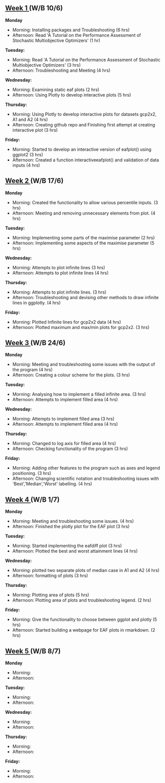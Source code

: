 ## <ins>  Week 1 </ins> (W/B 10/6)

**Monday**
   - Morning: Installing packages and Troubleshooting (6 hrs)
   - Afternoon: Read 'A Tutorial on the Performance Assessment of Stochastic Multiobjective Optimizers' (1 hr)
     
 **Tuesday:**
   - Morning: Read 'A Tutorial on the Performance Assessment of Stochastic Multiobjective Optimizers' (3 hrs)
   - Afternoon: Troubleshooting and Meeting (4 hrs)
     
 **Wednesday:**
   - Morning: Examining static eaf plots (2 hrs)
   - Afternoon: Using Plotly to develop interactive plots (5 hrs)
     
 **Thursday:**
   - Morning: Using Plotly to develop interactive plots for datasets gcp2x2, A1 and A2 (4 hrs)
   - Afternoon: Creating github repo and Finishing first attempt at creating interactive plot (3 hrs)
     
 **Friday:**
   - Morning: Started to develop an interactive version of eafplot() using ggplot2 (3 hrs)
   - Afternoon: Created a function interactiveeafplot() and validation of data inputs (4 hrs)

## <ins>  Week 2 </ins> (W/B 17/6)

**Monday**
   - Morning: Created the functionality to allow various percentile inputs. (3 hrs)
   - Afternoon: Meeting and removing unnecessary elements from plot. (4 hrs)
     
 **Tuesday:**
   - Morning: Implementing some parts of the maximise parameter (2 hrs)
   - Afternoon: Implementing some aspects of the maximise parameter (5 hrs)
     
 **Wednesday:**
   - Morning: Attempts to plot infinite lines (3 hrs)
   - Afternoon: Attempts to plot infinite lines (4 hrs)
     
 **Thursday:**
   - Morning: Attempts to plot infinite lines. (3 hrs)
   - Afternoon: Troubleshooting and devising other methods to draw infinite lines in ggplotly. (4 hrs)
     
 **Friday:**
   - Morning: Plotted Infinite lines for gcp2x2 data (4 hrs)
   - Afternoon: Plotted maximum and max/min plots for gcp2x2. (3 hrs)

## <ins>  Week 3 </ins> (W/B 24/6)

**Monday**
   - Morning: Meeting and troubleshooting some issues with the output of the program (4 hrs)
   - Afternoon: Creating a colour scheme for the plots. (3 hrs)
     
 **Tuesday:**
   - Morning: Analysing how to implement a filled infinite area. (3 hrs)
   - Afternoon: Attempts to implement filled area (4 hrs)
     
 **Wednesday:**
   - Morning: Attempts to implement filled area (3 hrs)
   - Afternoon: Attempts to implement filled area (4 hrs)
     
 **Thursday:**
   - Morning: Changed to log axis for filled area (4 hrs)
   - Afternoon: Checking functionality of the program (3 hrs)
     
 **Friday:**
   - Morning: Adding other features to the program such as axes and legend positioning. (3 hrs)
   - Afternoon: Changing scientific notation and troubleshooting issues with 'Best','Median','Worst' labelling. (4 hrs)

## <ins>  Week 4 </ins> (W/B 1/7)

**Monday**
   - Morning: Meeting and troubleshooting some issues. (4 hrs)
   - Afternoon: Finished the plotly plot for the EAF plot (3 hrs)
     
 **Tuesday:**
   - Morning: Started implementing the eafdiff plot (3 hrs)
   - Afternoon: Plotted the best and worst attainment lines (4 hrs)
     
 **Wednesday:**
   - Morning: plotted two separate plots of median case in A1 and A2 (4 hrs)
   - Afternoon: formatting of plots (3 hrs)
     
 **Thursday:**
   - Morning: Plotting area of plots (5 hrs)
   - Afternoon: Plotting area of plots and troubleshooting legend. (2 hrs)
     
 **Friday:**
   - Morning: Give the functionality to choose between ggplot and plotly (5 hrs)
   - Afternoon: Started building a webpage for EAF plots in rmarkdown. (2 hrs)

## <ins>  Week 5 </ins> (W/B 8/7)

**Monday**
   - Morning: 
   - Afternoon: 
     
 **Tuesday:**
   - Morning: 
   - Afternoon: 
     
 **Wednesday:**
   - Morning: 
   - Afternoon: 
     
 **Thursday:**
   - Morning: 
   - Afternoon: 
     
 **Friday:**
   - Morning:
   - Afternoon:
